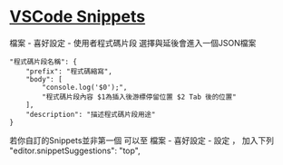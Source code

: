 # [VSCode Snippets](https://pjchender.blogspot.tw/2017/04/vs-code-snippet.html)

檔案 - 喜好設定 - 使用者程式碼片段
選擇與延後會進入一個JSON檔案

	"程式碼片段名稱": {
		"prefix": "程式碼縮寫",
		"body": [
			"console.log('$0');",
			"程式碼片段內容 $1為插入後游標停留位置 $2 Tab 後的位置"
		],
		"description": "描述程式碼片段用途"
	}

若你自訂的Snippets並非第一個
可以至  檔案 - 喜好設定 - 設定 ， 加入下列
"editor.snippetSuggestions": "top",